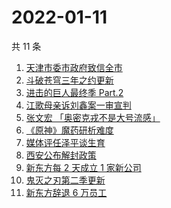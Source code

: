 # 2022-01-11

共 11 条

<!-- BEGIN -->
<!-- 最后更新时间 Tue Jan 11 2022 02:17:11 GMT+0800 (China Standard Time) -->

1. [天津市委市政府致信全市](https://www.zhihu.com/search?q=天津疫情)
1. [斗破苍穹三年之约更新](https://www.zhihu.com/search?q=斗破苍穹三年之约)
1. [进击的巨人最终季 Part.2](https://www.zhihu.com/search?q=进击的巨人)
1. [江歌母亲诉刘鑫案一审宣判](https://www.zhihu.com/search?q=江歌案)
1. [张文宏 「奥密克戎不是大号流感」](https://www.zhihu.com/search?q=奥密克戎)
1. [《原神》魔药研析难度](https://www.zhihu.com/search?q=原神)
1. [媒体评任泽平谈生育](https://www.zhihu.com/search?q=任泽平)
1. [西安公布解封政策](https://www.zhihu.com/search?q=西安解封)
1. [新东方每 2 天成立 1 家新公司](https://www.zhihu.com/search?q=新东方)
1. [鬼灭之刃第二季更新](https://www.zhihu.com/search?q=鬼灭之刃)
1. [新东方辞退 6 万员工](https://www.zhihu.com/search?q=新东方辞退员工)

<!-- END -->
